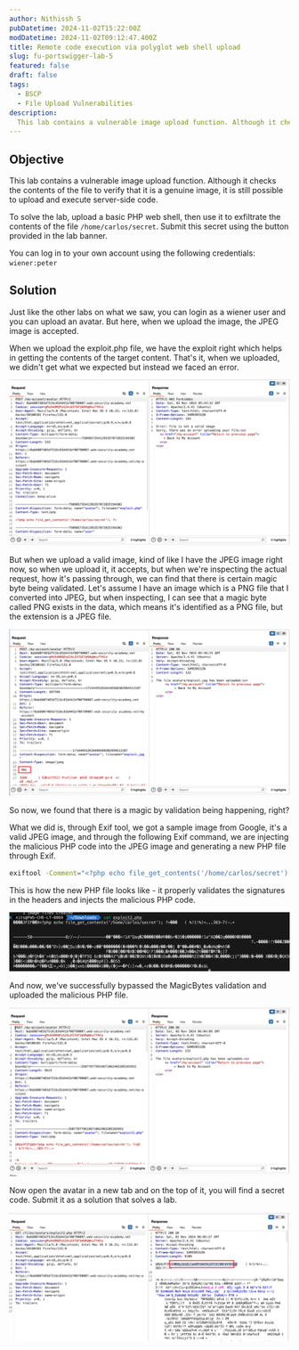 ```yaml
---
author: Nithissh S
pubDatetime: 2024-11-02T15:22:00Z
modDatetime: 2024-11-02T09:12:47.400Z
title: Remote code execution via polyglot web shell upload
slug: fu-portswigger-lab-5
featured: false
draft: false
tags:
  - BSCP
  - File Upload Vulnerabilities
description:
  This lab contains a vulnerable image upload function. Although it checks the contents of the file to verify that it is a genuine image, it is still possible to upload and execute server-side code. To solve the lab, upload a basic PHP web shell, then use it to exfiltrate the contents of the file `/home/carlos/secret`. Submit this secret using the button provided in the lab banner. You can log in to your own account using the following credentials `wiener:peter`
---
```


## Objective 

This lab contains a vulnerable image upload function. Although it checks the contents of the file to verify that it is a genuine image, it is still possible to upload and execute server-side code.

To solve the lab, upload a basic PHP web shell, then use it to exfiltrate the contents of the file `/home/carlos/secret`. Submit this secret using the button provided in the lab banner.

You can log in to your own account using the following credentials: `wiener:peter` 

## Solution 

Just like the other labs on what we saw, you can login as a wiener user and you can upload an avatar. But here, when we upload the image, the JPEG image is accepted. 

When we upload the exploit.php file, we have the exploit right which helps in getting the contents of the target content. That's it, when we uploaded, we didn't get what we expected but instead we faced an error. 

![](../../assets/images/bscp/fileupload/fu-16.png)

But when we upload a valid image, kind of like I have the JPEG image right now, so when we upload it, it accepts, but when we're inspecting the actual request, how it's passing through, we can find that there is certain magic byte being validated. Let's assume I have an image which is a PNG file that I converted into JPEG, but when inspecting, I can see that a magic byte called PNG exists in the data, which means it's identified as a PNG file, but the extension is a JPEG file.

![](../../assets/images/bscp/fileupload/fu-17.png)

So now, we found that there is a magic by validation being happening, right?

What we did is, through Exif tool, we got a sample image from Google, it's a valid JPEG image, and through the following Exif command, we are injecting the malicious PHP code into the JPEG image and generating a new PHP file through Exif. 

```bash
exiftool -Comment="<?php echo file_get_contents('/home/carlos/secret'); ?>" exploit.jpg -o exploit2.php
```

This is how the new PHP file looks like - it properly validates the signatures in the headers and injects the malicious PHP code. 

![](../../assets/images/bscp/fileupload/fu-18.png)

And now, we've successfully bypassed the MagicBytes validation and uploaded the malicious PHP file. 

![](../../assets/images/bscp/fileupload/fu-19.png)

Now open the avatar in a new tab and on the top of it, you will find a secret code. Submit it as a solution that solves a lab. 

![](../../assets/images/bscp/fileupload/fu-20.png)
